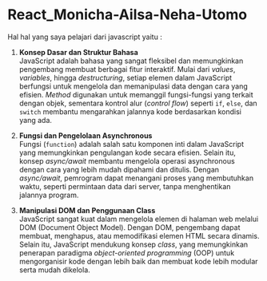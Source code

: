 # React_Monicha-Ailsa-Neha-Utomo

Hal hal yang saya pelajari dari javascript yaitu : 

1. **Konsep Dasar dan Struktur Bahasa**  
   JavaScript adalah bahasa yang sangat fleksibel dan memungkinkan pengembang membuat berbagai fitur interaktif. Mulai dari *values*, *variables*, hingga *destructuring*, setiap elemen dalam JavaScript berfungsi untuk mengelola dan memanipulasi data dengan cara yang efisien. *Method* digunakan untuk memanggil fungsi-fungsi yang terkait dengan objek, sementara kontrol alur (*control flow*) seperti `if`, `else`, dan `switch` membantu mengarahkan jalannya kode berdasarkan kondisi yang ada.

2. **Fungsi dan Pengelolaan Asynchronous**  
   Fungsi (`function`) adalah salah satu komponen inti dalam JavaScript yang memungkinkan pengulangan kode secara efisien. Selain itu, konsep *async/await* membantu mengelola operasi asynchronous dengan cara yang lebih mudah dipahami dan ditulis. Dengan *async/await*, pemrogram dapat menangani proses yang membutuhkan waktu, seperti permintaan data dari server, tanpa menghentikan jalannya program.

3. **Manipulasi DOM dan Penggunaan Class**  
   JavaScript sangat kuat dalam mengelola elemen di halaman web melalui DOM (Document Object Model). Dengan DOM, pengembang dapat membuat, menghapus, atau memodifikasi elemen HTML secara dinamis. Selain itu, JavaScript mendukung konsep *class*, yang memungkinkan penerapan paradigma *object-oriented programming* (OOP) untuk mengorganisir kode dengan lebih baik dan membuat kode lebih modular serta mudah dikelola.